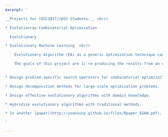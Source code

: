 ```yaml
---
excerpt: '

__Projects for COSC1027/2033 Students:__ <br/>

* Evolutionray Combinatorial Optimization 

  Evolutionary 

* Evolutionary Machine Learning  <br/>

    Evolutionary Algorithm (EA) as a generic optimization technique can be used to train a machine learning model. For example, in a recent published [paper](http://yuansuny.github.io/files/Rpaper_OEC.pdf), a number of EAs have been used to train an optimal-margin classifier, and EAs are found to be superior than traditional methods in terms of classification accuracy, although they can be 20 times slower. <br/>

    The goals of this project are 1) re-producing the results from an existing paper; 2) identifying the limitation of existing work and addressing the limitation 3) extending the existing work by considering more EAs and/or more machine learning models; and 4) designing problem-specific operators (i.e., crossover, mutation and selection etc.) for a given training task. 
  

* Design problem-specific search operators for combinatorial optimization.

* Design decomposition methods for large-scale optimization problems.

* Design effective evolutionary algorithms with domain knowledge.

* Hybridize evolutionary algorithms with traditional methods.

* In another [paper](http://yuansuny.github.io/files/Rpaper_EGAN.pdf), an EA with problem specific operators (i.e., crossover and selection) is proposed to tune a hyper-parameter for Generative Adversarial Networks.

'

---
```

